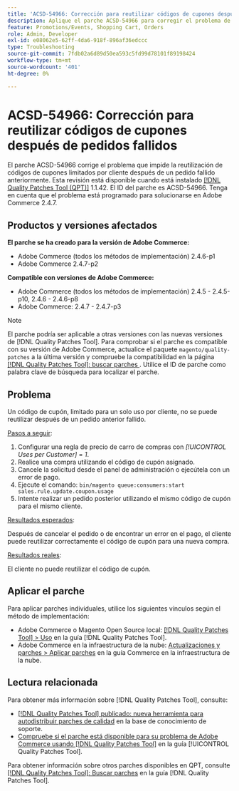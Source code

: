 ```yaml
---
title: 'ACSD-54966: Corrección para reutilizar códigos de cupones después de pedidos fallidos'
description: Aplique el parche ACSD-54966 para corregir el problema de Adobe Commerce que impide la reutilización de códigos de cupones limitados por promociones y carro de compras después de un pedido fallido anteriormente.
feature: Promotions/Events, Shopping Cart, Orders
role: Admin, Developer
exl-id: e08062e5-62ff-4da6-918f-896af36edccc
type: Troubleshooting
source-git-commit: 7fdb02a6d89d50ea593c5fd99d78101f89198424
workflow-type: tm+mt
source-wordcount: '401'
ht-degree: 0%

---
```


# ACSD-54966: Corrección para reutilizar códigos de cupones después de pedidos fallidos

El parche ACSD-54966 corrige el problema que impide la reutilización de códigos de cupones limitados por cliente después de un pedido fallido anteriormente. Esta revisión está disponible cuando está instalado [[!DNL Quality Patches Tool (QPT)]](https://experienceleague.adobe.com/es/docs/commerce-operations/tools/quality-patches-tool/quality-patches-tool-to-self-serve-quality-patches) 1.1.42. El ID del parche es ACSD-54966. Tenga en cuenta que el problema está programado para solucionarse en Adobe Commerce 2.4.7.

## Productos y versiones afectados

**El parche se ha creado para la versión de Adobe Commerce:**

* Adobe Commerce (todos los métodos de implementación) 2.4.6-p1
* Adobe Commerce 2.4.7-p2

**Compatible con versiones de Adobe Commerce:**

* Adobe Commerce (todos los métodos de implementación) 2.4.5 - 2.4.5-p10, 2.4.6 - 2.4.6-p8
* Adobe Commerce: 2.4.7 - 2.4.7-p3

>[!NOTE]
>
>El parche podría ser aplicable a otras versiones con las nuevas versiones de [!DNL Quality Patches Tool]. Para comprobar si el parche es compatible con su versión de Adobe Commerce, actualice el paquete `magento/quality-patches` a la última versión y compruebe la compatibilidad en la página [[!DNL Quality Patches Tool]: buscar parches ](https://experienceleague.adobe.com/tools/commerce-quality-patches/index.html?lang=es). Utilice el ID de parche como palabra clave de búsqueda para localizar el parche.

## Problema

Un código de cupón, limitado para un solo uso por cliente, no se puede reutilizar después de un pedido anterior fallido.

<u>Pasos a seguir</u>:

1. Configurar una regla de precio de carro de compras con *[!UICONTROL Uses per Customer]* = *1*.
1. Realice una compra utilizando el código de cupón asignado.
1. Cancele la solicitud desde el panel de administración o ejecútela con un error de pago.
1. Ejecute el comando: `bin/magento queue:consumers:start sales.rule.update.coupon.usage`
1. Intente realizar un pedido posterior utilizando el mismo código de cupón para el mismo cliente.

<u>Resultados esperados</u>:

Después de cancelar el pedido o de encontrar un error en el pago, el cliente puede reutilizar correctamente el código de cupón para una nueva compra.

<u>Resultados reales</u>:

El cliente no puede reutilizar el código de cupón.

## Aplicar el parche

Para aplicar parches individuales, utilice los siguientes vínculos según el método de implementación:

* Adobe Commerce o Magento Open Source local: [[!DNL Quality Patches Tool] > Uso](/help/tools/quality-patches-tool/usage.md) en la guía [!DNL Quality Patches Tool].
* Adobe Commerce en la infraestructura de la nube: [Actualizaciones y parches > Aplicar parches](https://experienceleague.adobe.com/docs/commerce-cloud-service/user-guide/develop/upgrade/apply-patches.html?lang=es) en la guía Commerce en la infraestructura de la nube.

## Lectura relacionada

Para obtener más información sobre [!DNL Quality Patches Tool], consulte:

* [[!DNL Quality Patches Tool] publicado: nueva herramienta para autodistribuir parches de calidad](https://experienceleague.adobe.com/es/docs/commerce-operations/tools/quality-patches-tool/quality-patches-tool-to-self-serve-quality-patches) en la base de conocimiento de soporte.
* [Compruebe si el parche está disponible para su problema de Adobe Commerce usando [!DNL Quality Patches Tool]](/help/tools/quality-patches-tool/patches-available-in-qpt/check-patch-for-magento-issue-with-magento-quality-patches.md) en la guía [!UICONTROL Quality Patches Tool].

Para obtener información sobre otros parches disponibles en QPT, consulte [[!DNL Quality Patches Tool]: Buscar parches](https://experienceleague.adobe.com/tools/commerce-quality-patches/index.html?lang=es) en la guía [!DNL Quality Patches Tool].
